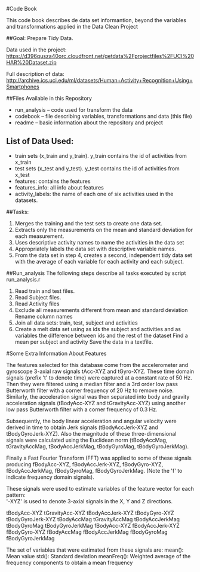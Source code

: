 #Code Book

This code book describes de data set informantion, beyond the variables and transformations applied in the Data Clean Project

##Goal: Prepare Tidy Data. 

Data used in the project: https://d396qusza40orc.cloudfront.net/getdata%2Fprojectfiles%2FUCI%20HAR%20Dataset.zip

Full description of data: http://archive.ics.uci.edu/ml/datasets/Human+Activity+Recognition+Using+Smartphones

##Files Available in this Repository

* run_analysis – code used for transform the data 
* codebook – file describing variables, transformations and data (this file)
* readme – basic information about the repository and project

## List of Data Used:

* train sets (x_train and y_train). y_train contains the id of activities from x_train
* test sets (x_test and y_test). y_test contains the id of activities from x_test
* features: contains the features
* features_info: all info about features
* activity_labels: the name of each one of six activities used in the datasets.


##Tasks:

1. Merges the training and the test sets to create one data set.
2. Extracts only the measurements on the mean and standard deviation for each measurement.
3. Uses descriptive activity names to name the activities in the data set
4. Appropriately labels the data set with descriptive variable names.
5. From the data set in step 4, creates a second, independent tidy data set with the average of each variable for each activity and each subject.

##Run_analysis
The following steps describe all tasks executed by script run_analysis.r

1. Read train and test files. 
2. Read Subject files.
3. Read Activity files
4. Exclude all measurements different from mean and standard deviation Rename column names 
5. Join all data sets: train, test, subject and activities 
6. Create a melt data set using as ids the subject and activities and as variables the difference between ids and the rest of the dataset Find a mean per subject and activity Save the data in a textfile.



#Some Extra Information About Features

The features selected for this database come from the accelerometer and gyroscope 3-axial raw signals tAcc-XYZ and tGyro-XYZ. These time domain signals (prefix 't' to denote time) were captured at a constant rate of 50 Hz. Then they were filtered using a median filter and a 3rd order low pass Butterworth filter with a corner frequency of 20 Hz to remove noise. Similarly, the acceleration signal was then separated into body and gravity acceleration signals (tBodyAcc-XYZ and tGravityAcc-XYZ) using another low pass Butterworth filter with a corner frequency of 0.3 Hz. 

Subsequently, the body linear acceleration and angular velocity were derived in time to obtain Jerk signals (tBodyAccJerk-XYZ and tBodyGyroJerk-XYZ). Also the magnitude of these three-dimensional signals were calculated using the Euclidean norm (tBodyAccMag, tGravityAccMag, tBodyAccJerkMag, tBodyGyroMag, tBodyGyroJerkMag). 

Finally a Fast Fourier Transform (FFT) was applied to some of these signals producing fBodyAcc-XYZ, fBodyAccJerk-XYZ, fBodyGyro-XYZ, fBodyAccJerkMag, fBodyGyroMag, fBodyGyroJerkMag. (Note the 'f' to indicate frequency domain signals). 

These signals were used to estimate variables of the feature vector for each pattern:  
'-XYZ' is used to denote 3-axial signals in the X, Y and Z directions.

tBodyAcc-XYZ
tGravityAcc-XYZ
tBodyAccJerk-XYZ
tBodyGyro-XYZ
tBodyGyroJerk-XYZ
tBodyAccMag
tGravityAccMag
tBodyAccJerkMag
tBodyGyroMag
tBodyGyroJerkMag
fBodyAcc-XYZ
fBodyAccJerk-XYZ
fBodyGyro-XYZ
fBodyAccMag
fBodyAccJerkMag
fBodyGyroMag
fBodyGyroJerkMag

The set of variables that were estimated from these signals are: 
mean(): Mean value
std(): Standard deviation
meanFreq(): Weighted average of the frequency components to obtain a mean frequency


